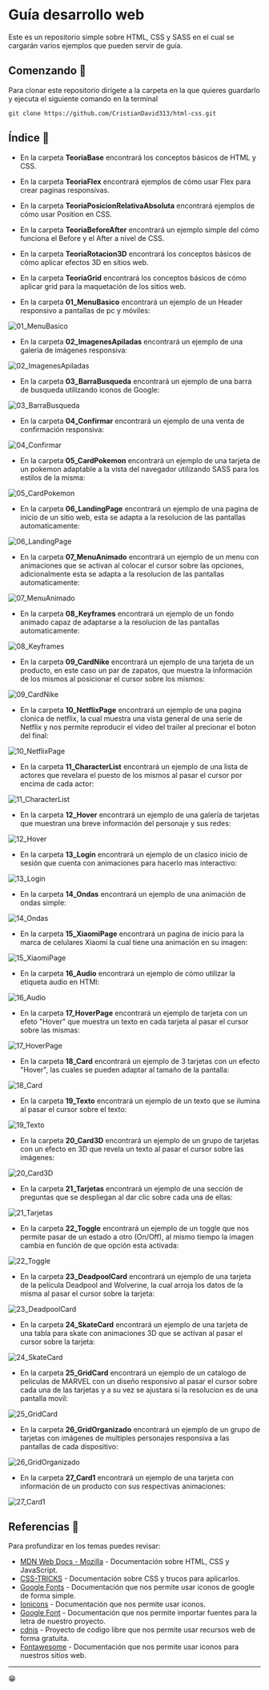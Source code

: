# Guía desarrollo web

Este es un repositorio simple sobre HTML, CSS y SASS en el cual se cargarán varios ejemplos que pueden servir de guía.

## Comenzando 🚀

Para clonar este repositorio dirígete a la carpeta en la que quieres guardarlo y ejecuta el siguiente comando en la terminal

```
git clone https://github.com/CristianDavid313/html-css.git
```

## Índice 📢

* En la carpeta **TeoriaBase** encontrará los conceptos básicos de HTML y CSS.

* En la carpeta **TeoriaFlex** encontrará ejemplos de cómo usar Flex para crear paginas responsivas.

* En la carpeta **TeoriaPosicionRelativaAbsoluta** encontrará ejemplos de cómo usar Position en CSS.

* En la carpeta **TeoriaBeforeAfter** encontrará un ejemplo simple del cómo funciona el Before y el After a nivel de CSS.

* En la carpeta **TeoriaRotacion3D** encontrará los conceptos básicos de cómo aplicar efectos 3D en sitios web.

* En la carpeta **TeoriaGrid** encontrará los conceptos básicos de cómo aplicar grid para la maquetación de los sitios web.

* En la carpeta **01_MenuBasico** encontrará un ejemplo de un Header responsivo a pantallas de pc y móviles:

![01_MenuBasico](https://github.com/CristianDavid313/html-css/blob/main/Capturas/01_MenuBasico.png)

* En la carpeta **02_ImagenesApiladas** encontrará un ejemplo de una galeria de imágenes responsiva:

![02_ImagenesApiladas](https://github.com/CristianDavid313/html-css/blob/main/Capturas/02_ImagenesApiladas.png)

* En la carpeta **03_BarraBusqueda** encontrará un ejemplo de una barra de busqueda utilizando iconos de Google:

![03_BarraBusqueda](https://github.com/CristianDavid313/html-css/blob/main/Capturas/03_BarraBusqueda.png)

* En la carpeta **04_Confirmar** encontrará un ejemplo de una venta de confirmación responsiva:

![04_Confirmar](https://github.com/CristianDavid313/html-css/blob/main/Capturas/04_Confirmar.png)

* En la carpeta **05_CardPokemon** encontrará un ejemplo de una tarjeta de un pokemon adaptable a la vista del navegador utilizando SASS para los estilos de la misma:

![05_CardPokemon](https://github.com/CristianDavid313/html-css/blob/main/Capturas/05_CardPokemon.png)

* En la carpeta **06_LandingPage** encontrará un ejemplo de una pagina de inicio de un sitio web, esta se adapta a la resolucion de las pantallas automaticamente:

![06_LandingPage](https://github.com/CristianDavid313/html-css/blob/main/Capturas/06_LandingPage.png)

* En la carpeta **07_MenuAnimado** encontrará un ejemplo de un menu con animaciones que se activan al colocar el cursor sobre las opciones, adicionalmente esta se adapta a la resolucion de las pantallas automaticamente:

![07_MenuAnimado](https://github.com/CristianDavid313/html-css/blob/main/Capturas/07_MenuAnimado.png)

* En la carpeta **08_Keyframes** encontrará un ejemplo de un fondo animado capaz de adaptarse a la resolucion de las pantallas automaticamente:

![08_Keyframes](https://github.com/CristianDavid313/html-css/blob/main/Capturas/08_Keyframes.png)

* En la carpeta **09_CardNike** encontrará un ejemplo de una tarjeta de un producto, en este caso un par de zapatos, que muestra la información de los mismos al posicionar el cursor sobre los mismos:

![09_CardNike](https://github.com/CristianDavid313/html-css/blob/main/Capturas/09_CardNike.png)

* En la carpeta **10_NetflixPage** encontrará un ejemplo de una pagina clonica de netflix, la cual muestra una vista general de una serie de Netflix y nos permite reproducir el video del trailer al precionar el boton del final:

![10_NetflixPage](https://github.com/CristianDavid313/html-css/blob/main/Capturas/10_NetflixPage.png)

* En la carpeta **11_CharacterList** encontrará un ejemplo de una lista de actores que revelara el puesto de los mismos al pasar el cursor por encima de cada actor:

![11_CharacterList](https://github.com/CristianDavid313/html-css/blob/main/Capturas/11_CharacterList.png)

* En la carpeta **12_Hover** encontrará un ejemplo de una galería de tarjetas que muestran una breve información del personaje y sus redes:

![12_Hover](https://github.com/CristianDavid313/html-css/blob/main/Capturas/12_Hover.png)

* En la carpeta **13_Login** encontrará un ejemplo de un clasico inicio de sesión que cuenta con animaciones para hacerlo mas interactivo:

![13_Login](https://github.com/CristianDavid313/html-css/blob/main/Capturas/13_Login.png)

* En la carpeta **14_Ondas** encontrará un ejemplo de una animación de ondas simple:

![14_Ondas](https://github.com/CristianDavid313/html-css/blob/main/Capturas/14_Ondas.png)

* En la carpeta **15_XiaomiPage** encontrará un pagina de inicio para la marca de celulares Xiaomi la cual tiene una animación en su imagen:

![15_XiaomiPage](https://github.com/CristianDavid313/html-css/blob/main/Capturas/15_XiaomiPage.png)

* En la carpeta **16_Audio** encontrará un ejemplo de cómo utilizar la etiqueta audio en HTMl:

![16_Audio](https://github.com/CristianDavid313/html-css/blob/main/Capturas/16_Audio.png)

* En la carpeta **17_HoverPage** encontrará un ejemplo de tarjeta con un efeto "Hover" que muestra un texto en cada tarjeta al pasar el cursor sobre las mismas:

![17_HoverPage](https://github.com/CristianDavid313/html-css/blob/main/Capturas/17_HoverPage.png)

* En la carpeta **18_Card** encontrará un ejemplo de 3 tarjetas con un efecto "Hover", las cuales se pueden adaptar al tamaño de la pantalla:

![18_Card](https://github.com/CristianDavid313/html-css/blob/main/Capturas/18_Card.png)

* En la carpeta **19_Texto** encontrará un ejemplo de un texto que se ilumina al pasar el cursor sobre el texto:

![19_Texto](https://github.com/CristianDavid313/html-css/blob/main/Capturas/19_Texto.png)

* En la carpeta **20_Card3D** encontrará un ejemplo de un grupo de tarjetas con un efecto en 3D que revela un texto al pasar el cursor sobre las imágenes:

![20_Card3D](https://github.com/CristianDavid313/html-css/blob/main/Capturas/20_Card3D.png)

* En la carpeta **21_Tarjetas** encontrará un ejemplo de una sección de preguntas que se despliegan al dar clic sobre cada una de ellas:

![21_Tarjetas](https://github.com/CristianDavid313/html-css/blob/main/Capturas/21_Tarjetas.png)

* En la carpeta **22_Toggle** encontrará un ejemplo de un toggle que nos permite pasar de un estado a otro (On/Off), al mismo tiempo la imagen cambia en función de que opción esta activada:

![22_Toggle](https://github.com/CristianDavid313/html-css/blob/main/Capturas/22_Toggle.png)

* En la carpeta **23_DeadpoolCard** encontrará un ejemplo de una tarjeta de la película Deadpool and Wolverine, la cual arroja los datos de la misma al pasar el cursor sobre la tarjeta:

![23_DeadpoolCard](https://github.com/CristianDavid313/html-css/blob/main/Capturas/23_DeadpoolCard.png)

* En la carpeta **24_SkateCard** encontrará un ejemplo de una tarjeta de una tabla para skate con animaciones 3D que se activan al pasar el cursor sobre la tarjeta:

![24_SkateCard](https://github.com/CristianDavid313/html-css/blob/main/Capturas/24_SkateCard.png)

* En la carpeta **25_GridCard** encontrará un ejemplo de un catalogo de peliculas de MARVEL con un diseño responsivo al pasar el cursor sobre cada una de las tarjetas y a su vez se ajustara si la resolucion es de una pantalla movil:

![25_GridCard](https://github.com/CristianDavid313/html-css/blob/main/Capturas/25_GridCard.png)

* En la carpeta **26_GridOrganizado** encontrará un ejemplo de un grupo de tarjetas con imágenes de multiples personajes responsiva a las pantallas de cada dispositivo:

![26_GridOrganizado](https://github.com/CristianDavid313/html-css/blob/main/Capturas/26_GridOrganizado.png)

* En la carpeta **27_Card1** encontrará un ejemplo de una tarjeta con información de un producto con sus respectivas animaciones:

![27_Card1](https://github.com/CristianDavid313/html-css/blob/main/Capturas/27_Card1.png)

## Referencias 🔧

Para profundizar en los temas puedes revisar:

* [MDN Web Docs - Mozilla](https://developer.mozilla.org/es/) - Documentación sobre HTML, CSS y JavaScript.
* [CSS-TRICKS](https://css-tricks.com/guides/) - Documentación sobre CSS y trucos para aplicarlos.
* [Google Fonts](https://developers.google.com/fonts/docs/material_icons?hl=es-419) - Documentación que nos permite usar iconos de google de forma simple.
* [Ionicons](https://ionic.io/ionicons/usage) - Documentación que nos permite usar iconos.
* [Google Font](https://fonts.google.com/?query=poppins) - Documentación que nos permite importar fuentes para la letra de nuestro proyecto.
* [cdnjs](https://cdnjs.com) - Proyecto de codigo libre que nos permite usar recursos web de forma gratuita.
* [Fontawesome](https://fontawesome.com) - Documentación que nos permite usar iconos para nuestros sitios web.

---
😁